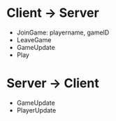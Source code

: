 # Client -> Server

* JoinGame: playername, gameID 
* LeaveGame
* GameUpdate
* Play

# Server -> Client

* GameUpdate
* PlayerUpdate